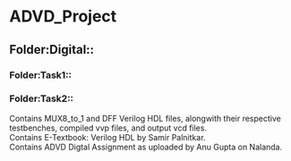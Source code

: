 # ADVD_Project

## Folder:Digital::

### Folder:Task1::


### Folder:Task2::

Contains MUX8_to_1 and DFF Verilog HDL files, alongwith their respective testbenches, compiled vvp files, and output vcd files.  
Contains E-Textbook: Verilog HDL by Samir Palnitkar.  
Contains ADVD Digtal Assignment as uploaded by Anu Gupta on Nalanda.
